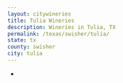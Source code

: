 ```yaml
---
layout: citywineries
title: Tulia Wineries
description: Wineries in Tulia, TX
permalink: /texas/swisher/tulia/
state: tx
county: swisher
city: tulia
---
```

-
